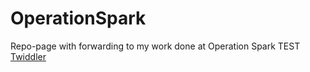 # OperationSpark
Repo-page with forwarding to my work done at Operation Spark
TEST
<a href="/immersion-2019-04-twiddler">Twiddler</a>
